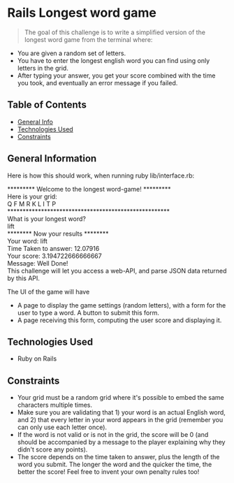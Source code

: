 # Rails Longest word game 

> The goal of this challenge is to write a simplified version of the longest word game from the terminal where:

- You are given a random set of letters.
- You have to enter the longest english word you can find using only letters in the grid.
- After typing your answer, you get your score combined with the time you took, and eventually an error message if you failed.

## Table of Contents
* [General Info](#general-information)
* [Technologies Used](#technologies-used)
* [Constraints](#constraints)


## General Information
Here is how this should work, when running ruby lib/interface.rb:

********* Welcome to the longest word-game! *********<br>
Here is your grid:<br>
Q F M R K L I T P<br>
*****************************************************<br>
What is your longest word?<br>
lift<br>
******** Now your results ********<br>
Your word: lift<br>
Time Taken to answer: 12.07916<br>
Your score: 3.194722666666667<br>
Message: Well Done!<br>
This challenge will let you access a web-API, and parse JSON data returned by this API.

The UI of the game will have
- A page to display the game settings (random letters), with a form for the user to type a word. A button to submit this form.
- A page receiving this form, computing the user score and displaying it.


## Technologies Used
- Ruby on Rails


## Constraints

- Your grid must be a random grid where it's possible to embed the same characters multiple times.
- Make sure you are validating that 1) your word is an actual English word, and 2) that every letter in your word appears in the grid (remember you can only use each letter once).
- If the word is not valid or is not in the grid, the score will be 0 (and should be accompanied by a message to the player explaining why they didn't score any points).
- The score depends on the time taken to answer, plus the length of the word you submit. The longer the word and the quicker the time, the better the score! Feel free to invent your own penalty rules too!
